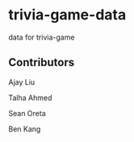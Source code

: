 # trivia-game-data
data for trivia-game

## Contributors
Ajay Liu

Talha Ahmed

Sean Oreta

Ben Kang